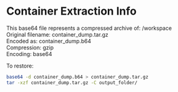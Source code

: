 # Container Extraction Info

This base64 file represents a compressed archive of: /workspace  
Original filename: container_dump.tar.gz  
Encoded as: container_dump.b64  
Compression: gzip  
Encoding: base64

To restore:
```bash
base64 -d container_dump.b64 > container_dump.tar.gz
tar -xzf container_dump.tar.gz -C output_folder/
```

